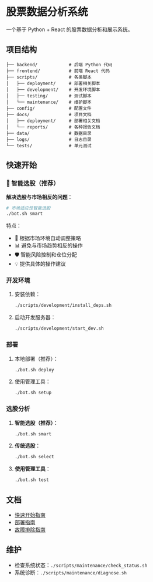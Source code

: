 # 股票数据分析系统

一个基于 Python + React 的股票数据分析和展示系统。

## 项目结构

```
├── backend/            # 后端 Python 代码
├── frontend/           # 前端 React 代码
├── scripts/            # 各类脚本
│   ├── deployment/     # 部署相关脚本
│   ├── development/    # 开发环境脚本
│   ├── testing/        # 测试脚本
│   └── maintenance/    # 维护脚本
├── config/             # 配置文件
├── docs/               # 项目文档
│   ├── deployment/     # 部署相关文档
│   └── reports/        # 各种报告文档
├── data/               # 数据目录
├── logs/               # 日志目录
└── tests/              # 单元测试
```

## 快速开始

### 🤖 智能选股（推荐）

**解决选股与市场相反的问题**：
```bash
# 市场适应性智能选股
./bot.sh smart
```

特点：
- 🎯 根据市场环境自动调整策略
- 📊 避免与市场趋势相反的操作
- 🛡️ 智能风险控制和仓位分配
- 💡 提供具体的操作建议

### 开发环境

1. 安装依赖：
   ```bash
   ./scripts/development/install_deps.sh
   ```

2. 启动开发服务器：
   ```bash
   ./scripts/development/start_dev.sh
   ```

### 部署

1. 本地部署（推荐）：
   ```bash
   ./bot.sh deploy
   ```

2. 使用管理工具：
   ```bash
   ./bot.sh setup
   ```

### 选股分析

1. **智能选股（推荐）**：
   ```bash
   ./bot.sh smart
   ```

2. **传统选股**：
   ```bash
   ./bot.sh select
   ```

3. **使用管理工具**：
   ```bash
   ./bot.sh test
   ```

## 文档

- [快速开始指南](docs/QUICK_START.md)
- [部署指南](docs/deployment/)
- [故障排除指南](docs/TROUBLESHOOTING_GUIDE.md)

## 维护

- 检查系统状态：`./scripts/maintenance/check_status.sh`
- 系统诊断：`./scripts/maintenance/diagnose.sh`
